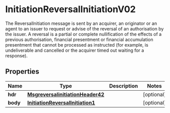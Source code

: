 

# InitiationReversalInitiationV02

The ReversalInitiation message is sent by an acquirer, an originator or an agent to an issuer to request or advise of the reversal of an authorisation by the issuer. A reversal is a partial or complete nullification of the effects of a previous authorisation, financial presentment or financial accumulation presentment that cannot be processed as instructed (for example, is undeliverable and cancelled or the acquirer timed out waiting for a response).
## Properties

Name | Type | Description | Notes
------------ | ------------- | ------------- | -------------
**hdr** | [**MsgreversalinitiationHeader42**](MsgreversalinitiationHeader42.md) |  |  [optional]
**body** | [**InitiationReversalInitiation1**](InitiationReversalInitiation1.md) |  |  [optional]



